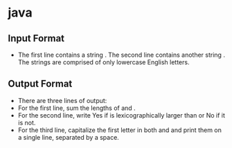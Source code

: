 # java
## Input Format

- The first line contains a string . The second line contains another string . The strings are comprised of only lowercase English letters.

## Output Format

- There are three lines of output:
- For the first line, sum the lengths of and .
- For the second line, write Yes if is lexicographically larger than or No if it is not.
- For the third line, capitalize the first letter in both and and print them on a single line, separated by a space.
